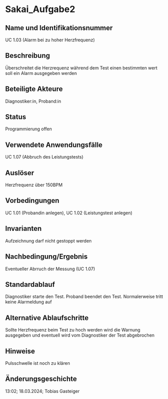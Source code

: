 # Sakai_Aufgabe2

## Name und Identifikationsnummer
UC 1.03 (Alarm bei zu hoher Herzfrequenz)
## Beschreibung
Überschreitet die Herzrequenz während dem Test einen bestimmten wert soll ein Alarm ausgegeben werden
## Beteiligte Akteure
Diagnostiker:in, Proband:in
## Status
Programmierung offen
## Verwendete Anwendungsfälle
UC 1.07 (Abbruch des Leistungstests)
## Auslöser
Herzfrequenz über 150BPM
## Vorbedingungen
UC 1.01 (Probandin anlegen), UC 1.02 (Leistungstest anlegen)
## Invarianten
Aufzeichnung darf nicht gestoppt werden
## Nachbedingung/Ergebnis
Eventueller Abrruch der Messung (UC 1.07)
## Standardablauf
Diagnostiker starte den Test. Proband beendet den Test. Normalerweise tritt keine Alarmeldung auf
## Alternative Ablaufschritte
Sollte Herzfrequenz beim Test zu hoch werden wird die Warnung ausgegeben und eventuell wird vom Diagnostiker der Test abgebrochen
## Hinweise
Pulsschwelle ist noch zu klären
## Änderungsgeschichte
13:02; 18.03.2024; Tobias Gasteiger
